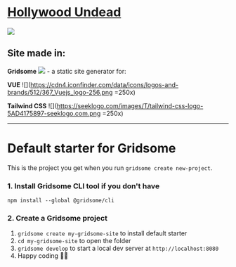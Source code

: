 # [Hollywood Undead](https://vigilant-colden-87f5c6.netlify.app/ "Hollywood Undead")

![](https://upload.wikimedia.org/wikipedia/commons/1/1a/Hollywood_undead_Logo.svg)

## Site made in:

**Gridsome**  ![](https://simpleicons.org/icons/gridsome.svg) - a static site generator for:

**VUE**   ![](https://cdn4.iconfinder.com/data/icons/logos-and-brands/512/367_Vuejs_logo-256.png =250x)

**Tailwind CSS**   ![](https://seeklogo.com/images/T/tailwind-css-logo-5AD4175897-seeklogo.com.png =250x)

------------






























# Default starter for Gridsome

This is the project you get when you run `gridsome create new-project`.

### 1. Install Gridsome CLI tool if you don't have

`npm install --global @gridsome/cli`

### 2. Create a Gridsome project

1. `gridsome create my-gridsome-site` to install default starter
2. `cd my-gridsome-site` to open the folder
3. `gridsome develop` to start a local dev server at `http://localhost:8080`
4. Happy coding 🎉🙌


